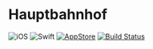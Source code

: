 # Hauptbahnhof

![iOS](https://img.shields.io/badge/iOS-9.0%2B-blue.svg)
![Swift](https://img.shields.io/badge/Swift-4.2.1-blue.svg)
[![AppStore](https://img.shields.io/itunes/v/1440841931.svg)](https://itunes.apple.com/us/app/hauptbahnhof/id1440841931)
[![Build Status](https://app.bitrise.io/app/70cf4df59810e001/status.svg?token=CcEGYwqMJdXbQpbb2_5GdA&branch=master)](https://app.bitrise.io/app/70cf4df59810e001)
